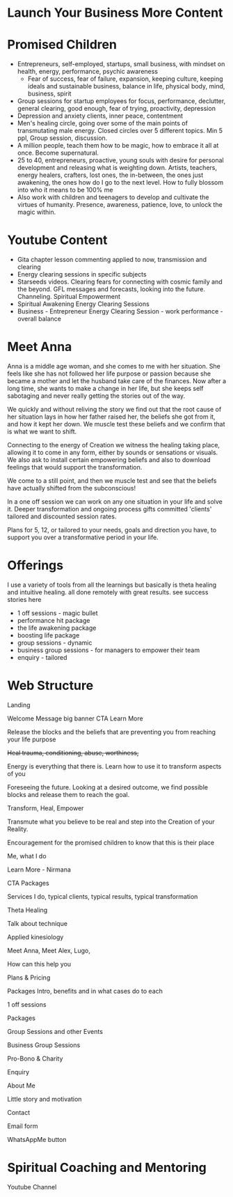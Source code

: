 # Launch Your Business More Content

# Promised Children

- Entrepreneurs, self-employed, startups, small business, with mindset on health, energy, performance, psychic awareness
    - Fear of success, fear of failure, expansion, keeping culture, keeping ideals and sustainable business, balance in life, physical body, mind, business, spirit
- Group sessions for startup employees for focus, performance, declutter, general clearing, good enough, fear of trying, proactivity, depression
- Depression and anxiety clients, inner peace, contentment
- Men's healing circle, going over some of the main points of transmutating male energy. Closed circles over 5 different topics. Min 5 ppl, Group session, discussion.
- A million people, teach them how to be magic, how to embrace it all at once. Become supernatural.
- 25 to 40, entrepreneurs, proactive, young souls with desire for personal development and releasing what is weighting down. Artists, teachers, energy healers, crafters, lost ones, the in-between, the ones just awakening, the ones how do I go to the next level. How to fully blossom into who it means to be 100% me
- Also work with children and teenagers to develop and cultivate the virtues of humanity. Presence, awareness, patience, love, to unlock the magic within.

# Youtube Content

- Gita chapter lesson commenting applied to now, transmission and clearing
- Energy clearing sessions in specific subjects
- Starseeds videos. Clearing fears for connecting with cosmic family and the beyond. GFL messages and forecasts, looking into the future. Channeling. Spiritual Empowerment
- Spiritual Awakening Energy Clearing Sessions
- Business - Entrepreneur Energy Clearing Session - work performance - overall balance

# Meet Anna

Anna is a middle age woman, and she comes to me with her situation. She feels like she has not followed her life purpose or passion because she became a mother and let the husband take care of the finances. Now after a long time, she wants to make a change in her life, but she keeps self sabotaging and never really getting the stories out of the way.

We quickly and without reliving the story we find out that the root cause of her situation lays in how her father raised her, the beliefs she got from it, and how it kept her down. We muscle test these beliefs and we confirm that is what we want to shift.

Connecting to the energy of Creation we witness the healing taking place, allowing it to come in any form, either by sounds or sensations or visuals. We also ask to install certain empowering beliefs and also to download feelings that would support the transformation.

We come to a still point, and then we muscle test and see that the beliefs have actually shifted from the subconscious!

In a one off session we can work on any one situation in your life and solve it. Deeper transformation and ongoing process gifts committed 'clients' tailored and discounted session rates.

Plans for 5, 12, or tailored to your needs, goals and direction you have, to support you over a transformative period in your life.

# Offerings

I use a variety of tools from all the learnings but basically is theta healing and intuitive healing. all done remotely with great results. see success stories here

- 1 off sessions - magic bullet
- performance hit package
- the life awakening package
- boosting life package
- group sessions - dynamic
- business group sessions - for managers to empower their team
- enquiry - tailored

# Web Structure

Landing

Welcome Message big banner CTA Learn More

Release the blocks and the beliefs that are preventing you from reaching your life purpose

~~Heal trauma, conditioning, abuse, worthiness,~~

Energy is everything that there is. Learn how to use it to transform aspects of you

Foreseeing the future. Looking at a desired outcome, we find possible blocks and release them to reach the goal.

Transform, Heal, Empower

Transmute what you believe to be real and step into the Creation of your Reality.

Encouragement for the promised children to know that this is their place

Me, what I do

Learn More - Nirmana

CTA Packages

Services I do, typical clients, typical results, typical transformation

Theta Healing

Talk about technique

Applied kinesiology

Meet Anna, Meet Alex, Lugo, 

How can this help you

Plans & Pricing

Packages Intro, benefits and in what cases do to each

1 off sessions

Packages

Group Sessions and other Events

Business Group Sessions

Pro-Bono & Charity

Enquiry

About Me

Little story and motivation

Contact

Email form

WhatsAppMe button

# Spiritual Coaching and Mentoring

Youtube Channel